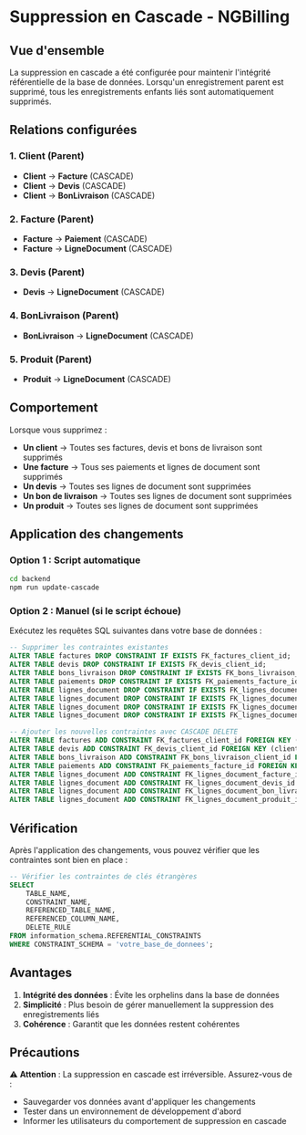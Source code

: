 # Suppression en Cascade - NGBilling

## Vue d'ensemble

La suppression en cascade a été configurée pour maintenir l'intégrité référentielle de la base de données. Lorsqu'un enregistrement parent est supprimé, tous les enregistrements enfants liés sont automatiquement supprimés.

## Relations configurées

### 1. Client (Parent)
- **Client** → **Facture** (CASCADE)
- **Client** → **Devis** (CASCADE)  
- **Client** → **BonLivraison** (CASCADE)

### 2. Facture (Parent)
- **Facture** → **Paiement** (CASCADE)
- **Facture** → **LigneDocument** (CASCADE)

### 3. Devis (Parent)
- **Devis** → **LigneDocument** (CASCADE)

### 4. BonLivraison (Parent)
- **BonLivraison** → **LigneDocument** (CASCADE)

### 5. Produit (Parent)
- **Produit** → **LigneDocument** (CASCADE)

## Comportement

Lorsque vous supprimez :
- **Un client** → Toutes ses factures, devis et bons de livraison sont supprimés
- **Une facture** → Tous ses paiements et lignes de document sont supprimés
- **Un devis** → Toutes ses lignes de document sont supprimées
- **Un bon de livraison** → Toutes ses lignes de document sont supprimées
- **Un produit** → Toutes ses lignes de document sont supprimées

## Application des changements

### Option 1 : Script automatique
```bash
cd backend
npm run update-cascade
```

### Option 2 : Manuel (si le script échoue)
Exécutez les requêtes SQL suivantes dans votre base de données :

```sql
-- Supprimer les contraintes existantes
ALTER TABLE factures DROP CONSTRAINT IF EXISTS FK_factures_client_id;
ALTER TABLE devis DROP CONSTRAINT IF EXISTS FK_devis_client_id;
ALTER TABLE bons_livraison DROP CONSTRAINT IF EXISTS FK_bons_livraison_client_id;
ALTER TABLE paiements DROP CONSTRAINT IF EXISTS FK_paiements_facture_id;
ALTER TABLE lignes_document DROP CONSTRAINT IF EXISTS FK_lignes_document_facture_id;
ALTER TABLE lignes_document DROP CONSTRAINT IF EXISTS FK_lignes_document_devis_id;
ALTER TABLE lignes_document DROP CONSTRAINT IF EXISTS FK_lignes_document_bon_livraison_id;
ALTER TABLE lignes_document DROP CONSTRAINT IF EXISTS FK_lignes_document_produit_id;

-- Ajouter les nouvelles contraintes avec CASCADE DELETE
ALTER TABLE factures ADD CONSTRAINT FK_factures_client_id FOREIGN KEY (client_id) REFERENCES clients(id) ON DELETE CASCADE;
ALTER TABLE devis ADD CONSTRAINT FK_devis_client_id FOREIGN KEY (client_id) REFERENCES clients(id) ON DELETE CASCADE;
ALTER TABLE bons_livraison ADD CONSTRAINT FK_bons_livraison_client_id FOREIGN KEY (client_id) REFERENCES clients(id) ON DELETE CASCADE;
ALTER TABLE paiements ADD CONSTRAINT FK_paiements_facture_id FOREIGN KEY (facture_id) REFERENCES factures(id) ON DELETE CASCADE;
ALTER TABLE lignes_document ADD CONSTRAINT FK_lignes_document_facture_id FOREIGN KEY (facture_id) REFERENCES factures(id) ON DELETE CASCADE;
ALTER TABLE lignes_document ADD CONSTRAINT FK_lignes_document_devis_id FOREIGN KEY (devis_id) REFERENCES devis(id) ON DELETE CASCADE;
ALTER TABLE lignes_document ADD CONSTRAINT FK_lignes_document_bon_livraison_id FOREIGN KEY (bon_livraison_id) REFERENCES bons_livraison(id) ON DELETE CASCADE;
ALTER TABLE lignes_document ADD CONSTRAINT FK_lignes_document_produit_id FOREIGN KEY (produit_id) REFERENCES produits(id) ON DELETE CASCADE;
```

## Vérification

Après l'application des changements, vous pouvez vérifier que les contraintes sont bien en place :

```sql
-- Vérifier les contraintes de clés étrangères
SELECT 
    TABLE_NAME,
    CONSTRAINT_NAME,
    REFERENCED_TABLE_NAME,
    REFERENCED_COLUMN_NAME,
    DELETE_RULE
FROM information_schema.REFERENTIAL_CONSTRAINTS 
WHERE CONSTRAINT_SCHEMA = 'votre_base_de_donnees';
```

## Avantages

1. **Intégrité des données** : Évite les orphelins dans la base de données
2. **Simplicité** : Plus besoin de gérer manuellement la suppression des enregistrements liés
3. **Cohérence** : Garantit que les données restent cohérentes

## Précautions

⚠️ **Attention** : La suppression en cascade est irréversible. Assurez-vous de :
- Sauvegarder vos données avant d'appliquer les changements
- Tester dans un environnement de développement d'abord
- Informer les utilisateurs du comportement de suppression en cascade 